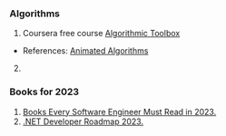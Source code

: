 

### Algorithms

1. Coursera free course [Algorithmic Toolbox](https://www.coursera.org/learn/algorithmic-toolbox/home/welcome)
  - References: [Animated Algorithms](https://www.chrislaux.com/)
2. 

### Books for 2023
1. [Books Every Software Engineer Must Read in 2023.](https://newsletter.techworld-with-milan.com/p/books-every-software-engineer-must)
2. [.NET Developer Roadmap 2023.](https://newsletter.techworld-with-milan.com/p/net-developer-roadmap-2023) 
